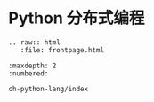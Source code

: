 # Python 分布式编程

```eval_rst
.. raw:: html
   :file: frontpage.html
```

````toc
:maxdepth: 2
:numbered:

ch-python-lang/index
````